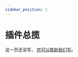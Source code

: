 ```yaml
---
sidebar_position: 2
---
```


# 插件总揽

这一页还没写， [您可以帮助我们写](https://github.com/LunarVim/lunarvim.org/issues/352)。
